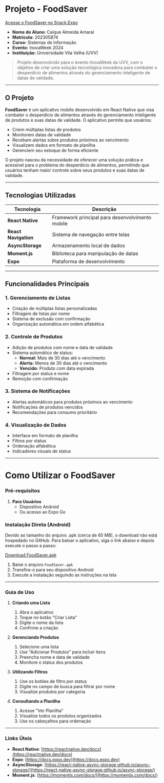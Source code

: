# **Projeto - FoodSaver**

[Acesse o FoodSaver no Snack.Expo](https://snack.expo.dev/@caiquealmr/foodsaver)

- **Nome do Aluno:** Caíque Almeida Amaral
- **Matrícula:** 202305874
- **Curso:** Sistemas de Informação
- **Evento:** InovaWeek 2024
- **Instituição:** Universidade Vila Velha (UVV)

> Projeto desenvolvido para o evento InovaWeek da UVV, com o objetivo de criar uma solução tecnológica inovadora para combater o desperdício de alimentos através do gerenciamento inteligente de datas de validade.

---

## **O Projeto**

**FoodSaver** é um aplicativo mobile desenvolvido em React Native que visa combater o desperdício de alimentos através do gerenciamento inteligente de produtos e suas datas de validade. O aplicativo permite que usuários:

- Criem múltiplas listas de produtos
- Monitorem datas de validade
- Recebam alertas sobre produtos próximos ao vencimento
- Visualizem dados em formato de planilha
- Gerenciem seu estoque de forma eficiente

O projeto nasceu da necessidade de oferecer uma solução prática e acessível para o problema do desperdício de alimentos, permitindo que usuários tenham maior controle sobre seus produtos e suas datas de validade.

---

## **Tecnologias Utilizadas**

| Tecnologia           | Descrição                                       |
|----------------------|-------------------------------------------------|
| **React Native**     | Framework principal para desenvolvimento mobile |
| **React Navigation** | Sistema de navegação entre telas                |
| **AsyncStorage**     | Armazenamento local de dados                    |
| **Moment.js**        | Biblioteca para manipulação de datas            |
| **Expo**             | Plataforma de desenvolvimento                   |

---

## **Funcionalidades Principais**

### **1. Gerenciamento de Listas**
- Criação de múltiplas listas personalizadas
- Filtragem de listas por nome
- Sistema de exclusão com confirmação
- Organização automática em ordem alfabética

### **2. Controle de Produtos**
- Adição de produtos com nome e data de validade
- Sistema automático de status:
  - **Normal:** Mais de 30 dias até o vencimento
  - **Alerta:** Menos de 30 dias até o vencimento
  - **Vencido:** Produto com data expirada
- Filtragem por status e nome
- Remoção com confirmação

### **3. Sistema de Notificações**
- Alertas automáticos para produtos próximos ao vencimento
- Notificações de produtos vencidos
- Recomendações para consumo prioritário

### **4. Visualização de Dados**
- Interface em formato de planilha
- Filtros por status
- Ordenação alfabética
- Indicadores visuais de status

---

# **Como Utilizar o FoodSaver**

### **Pré-requisitos**

1. **Para Usuários**
   - Dispositivo Android
   - Ou acesso ao Expo Go

### **Instalação Direta (Android)**

Devido ao tamanho do arquivo .apk (cerca de 65 MB), o download não está hospedado no GitHub. Para baixar o aplicativo, siga o link abaixo e depois execute o passo a passo:

[Download FoodSaver.apk](https://drive.google.com/file/d/16ZrbHgNC7maNIqAMuWAaLu2g1gsq7-iK/view?usp=drive_link)

1. Baixe o arquivo `FoodSaver.apk`
2. Transfira-o para seu dispositivo Android
3. Execute a instalação seguindo as instruções na tela

---

### **Guia de Uso**

1. **Criando uma Lista**
   1. Abra o aplicativo
   2. Toque no botão "Criar Lista"
   3. Digite o nome da lista
   4. Confirme a criação

2. **Gerenciando Produtos**
   1. Selecione uma lista
   2. Use "Adicionar Produtos" para incluir itens
   3. Preencha nome e data de validade
   4. Monitore o status dos produtos

3. **Utilizando Filtros**
   1. Use os botões de filtro por status
   2. Digite no campo de busca para filtrar por nome
   3. Visualize produtos por categoria

4. **Consultando a Planilha**
   1. Acesse "Ver Planilha"
   2. Visualize todos os produtos organizados
   3. Use os cabeçalhos para ordenação

---

### **Links Úteis**

- **React Native**: [https://reactnative.dev/docs](https://reactnative.dev/docs)
- **Expo**: [https://docs.expo.dev](https://docs.expo.dev)
- **AsyncStorage**: [https://react-native-async-storage.github.io/async-storage/](https://react-native-async-storage.github.io/async-storage/)
- **Moment.js**: [https://momentjs.com/docs/](https://momentjs.com/docs/)
